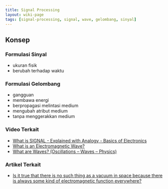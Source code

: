 ```yaml
---
title: Signal Processing
layout: wiki-page
tags: [signal-processing, signal, wave, gelombang, sinyal]
---
```


## Konsep

### Formulasi Sinyal
- ukuran fisik
- berubah terhadap waktu

### Formulasi Gelombang
- gangguan
- membawa energi
- berpropagasi melintasi medium
- mengubah atribut medium
- tanpa menggerakkan medium

### Video Terkait
- [What is SIGNAL - Explained with Analogy - Basics of Electronics](https://www.youtube.com/watch?v=jNebPEW3ZNU)
- [What is an Electromagnetic Wave?](https://www.youtube.com/watch?v=hk63uUhkZH4)
- [What are Waves? (Oscillations – Waves – Physics)](https://www.youtube.com/watch?v=LoRRE2aG3AY)

### Artikel Terkait
- [Is it true that there is no such thing as a vacuum in space because there is always some kind of electromagnetic function everywhere?](https://www.quora.com/Is-it-true-that-there-is-no-such-thing-as-a-vacuum-in-space-because-there-is-always-some-kind-of-electromagnetic-function-everywhere)

